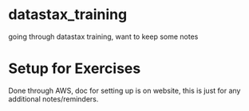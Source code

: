 # datastax_training
going through datastax training, want to keep some notes

# Setup for Exercises

Done through AWS, doc for setting up is on website, this is just for any additional notes/reminders.


